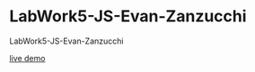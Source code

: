 # LabWork5-JS-Evan-Zanzucchi
LabWork5-JS-Evan-Zanzucchi

[live demo](https://raw.githack.com/NeverlandOZ/LabWork5-JS-Evan-Zanzucchi/LabWork5-JS-Evan-Zanzucchi/index.html)

